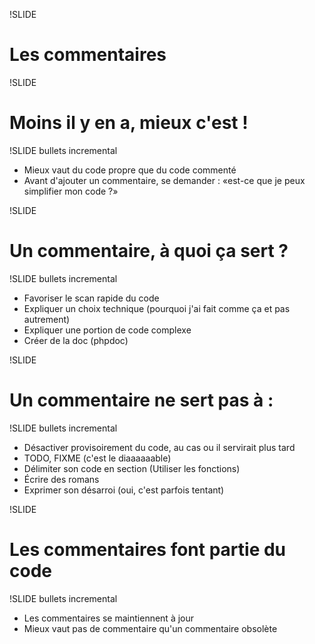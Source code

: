 !SLIDE

# Les commentaires #

!SLIDE

# Moins il y en a, mieux c'est ! #

!SLIDE bullets incremental

* Mieux vaut du code propre que du code commenté
* Avant d'ajouter un commentaire, se demander : «est-ce que je peux simplifier mon code ?»

!SLIDE

# Un commentaire, à quoi ça sert ? #

!SLIDE bullets incremental

* Favoriser le scan rapide du code
* Expliquer un choix technique (pourquoi j'ai fait comme ça et pas autrement)
* Expliquer une portion de code complexe
* Créer de la doc (phpdoc)

!SLIDE

# Un commentaire ne sert pas à : #

!SLIDE bullets incremental

* Désactiver provisoirement du code, au cas ou il servirait plus tard
* TODO, FIXME (c'est le diaaaaaable)
* Délimiter son code en section (Utiliser les fonctions)
* Écrire des romans
* Exprimer son désarroi (oui, c'est parfois tentant)

!SLIDE

# Les commentaires font partie du code #

!SLIDE bullets incremental

* Les commentaires se maintiennent à jour
* Mieux vaut pas de commentaire qu'un commentaire obsolète

